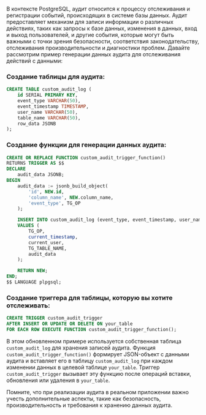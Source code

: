 В контексте PostgreSQL, аудит относится к процессу отслеживания и регистрации событий, происходящих в системе базы данных. Аудит предоставляет механизм для записи информации о различных действиях, таких как запросы к базе данных, изменения в данных, вход и выход пользователей, и другие события, которые могут быть важными с точки зрения безопасности, соответствия законодательству, отслеживания производительности и диагностики проблем.
Давайте рассмотрим пример генерации данных аудита для отслеживания действий с данными:

### Создание таблицы для аудита:

```sql
CREATE TABLE custom_audit_log (
    id SERIAL PRIMARY KEY,
    event_type VARCHAR(50),
    event_timestamp TIMESTAMP,
    user_name VARCHAR(50),
    table_name VARCHAR(50),
    row_data JSONB
);
```

### Создание функции для генерации данных аудита:

```sql
CREATE OR REPLACE FUNCTION custom_audit_trigger_function()
RETURNS TRIGGER AS $$
DECLARE
    audit_data JSONB;
BEGIN
    audit_data := jsonb_build_object(
        'id', NEW.id,
        'column_name', NEW.column_name,
        'event_type', TG_OP
    );

    INSERT INTO custom_audit_log (event_type, event_timestamp, user_name, table_name, row_data)
    VALUES (
        TG_OP,
        current_timestamp,
        current_user,
        TG_TABLE_NAME,
        audit_data
    );

    RETURN NEW;
END;
$$ LANGUAGE plpgsql;
```

### Создание триггера для таблицы, которую вы хотите отслеживать:

```sql
CREATE TRIGGER custom_audit_trigger
AFTER INSERT OR UPDATE OR DELETE ON your_table
FOR EACH ROW EXECUTE FUNCTION custom_audit_trigger_function();
```

В этом обновленном примере используется собственная таблица `custom_audit_log` для хранения записей аудита. Функция `custom_audit_trigger_function()` формирует JSON-объект с данными аудита и вставляет его в таблицу `custom_audit_log` при каждом изменении данных в целевой таблице `your_table`. Триггер `custom_audit_trigger` вызывает эту функцию после операций вставки, обновления или удаления в `your_table`.

Помните, что при реализации аудита в реальном приложении важно учесть дополнительные аспекты, такие как безопасность, производительность и требования к хранению данных аудита.
